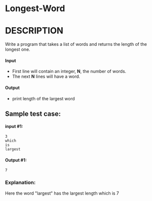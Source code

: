 # Longest-Word
# DESCRIPTION
Write a program that takes a list of words and returns the length of the longest one.

#### Input
* First line will contain an integer, **N**, the number of words.
* The next **N** lines will have a word.

#### Output
* print length of the largest word

## Sample test case:

#### input #1:
```
3
which
is
largest
```
#### Output #1:
```
7
```
### Explanation:
Here the word "largest" has the largest length which is 7
